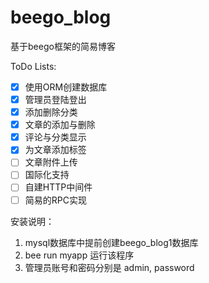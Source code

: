 # beego_blog
基于beego框架的简易博客  

ToDo Lists:
- [x] 使用ORM创建数据库  
- [x] 管理员登陆登出
- [x] 添加删除分类
- [x] 文章的添加与删除
- [x] 评论与分类显示
- [x] 为文章添加标签
- [ ] 文章附件上传
- [ ] 国际化支持
- [ ] 自建HTTP中间件
- [ ] 简易的RPC实现

安装说明：  
1. mysql数据库中提前创建beego_blog1数据库
2. bee run myapp 运行该程序
3. 管理员账号和密码分别是 admin, password